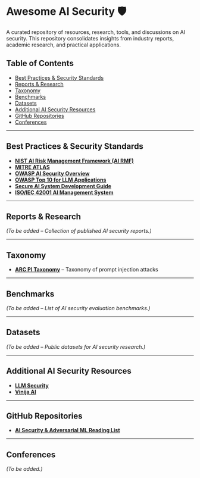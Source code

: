 # Awesome AI Security 🛡️  

A curated repository of resources, research, tools, and discussions on AI security. This repository consolidates insights from industry reports, academic research, and practical applications.  

## Table of Contents  

- [Best Practices & Security Standards](#best-practices--security-standards)  
- [Reports & Research](#reports--research)  
- [Taxonomy](#taxonomy)  
- [Benchmarks](#benchmarks)  
- [Datasets](#datasets)  
- [Additional AI Security Resources](#additional-ai-security-resources)  
- [GitHub Repositories](#github-repositories)  
- [Conferences](#conferences)  

---

## Best Practices & Security Standards  

- **[NIST AI Risk Management Framework (AI RMF)](https://www.nist.gov/ai-risk)**  
- **[MITRE ATLAS](http://atlas.mitre.org)**  
- **[OWASP AI Security Overview](https://owaspai.org/docs/ai_security_overview/)**  
- **[OWASP Top 10 for LLM Applications](https://owasp.org/www-project-top-10-for-large-language-model-applications/)**  
- **[Secure AI System Development Guide](https://owaspai.org/docs/secure_ai_development/)**  
- **[ISO/IEC 42001 AI Management System](https://www.iso.org/standard/81231.html)**  

---

## Reports & Research  

*(To be added – Collection of published AI security reports.)*  

---

## Taxonomy  

- **[ARC PI Taxonomy](https://github.com/Arcanum-Sec/arc_pi_taxonomy)** – Taxonomy of prompt injection attacks  

---

## Benchmarks  

*(To be added – List of AI security evaluation benchmarks.)*  

---

## Datasets  

*(To be added – Public datasets for AI security research.)*  

---

## Additional AI Security Resources  

- **[LLM Security](http://llmsecurity.net)**  
- **[Vinija AI](http://vinija.ai/models/LLM/)**  

---

## GitHub Repositories  

- **[AI Security & Adversarial ML Reading List](https://github.com/AI-secure/awesome-adversarial-machine-learning)**  

---

## Conferences  

*(To be added.)*  
